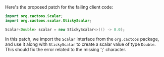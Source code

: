 Here's the proposed patch for the failing client code:
```java
import org.cactoos.Scalar;
import org.cactoos.scalar.StickyScalar;

Scalar<Double> scalar = new StickyScalar<>(() -> 0.0);
```
In this patch, we import the `Scalar` interface from the `org.cactoos` package, and use it along with `StickyScalar` to create a scalar value of type `Double`. This should fix the error related to the missing ';' character.